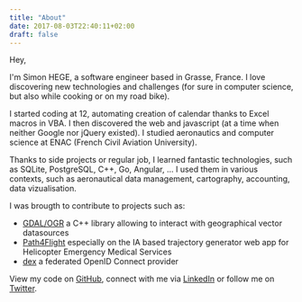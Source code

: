 ```yaml
---
title: "About"
date: 2017-08-03T22:40:11+02:00
draft: false
---
```


Hey,

I'm Simon HEGE, a software engineer based in Grasse, France. I love  discovering
new technologies and challenges (for sure in computer science, but also while cooking or on my road bike).

I started coding at 12, automating creation of calendar thanks to Excel macros in VBA.
I then discovered the web and javascript (at a time when neither Google nor jQuery existed). 
I studied aeronautics and computer science at ENAC (French Civil Aviation University).

Thanks to side projects or regular job, I learned fantastic technologies, such as SQLite, PostgreSQL, C++, Go, Angular, ...
I used them in various contexts, such as aeronautical data management, cartography, accounting, data vizualisation. 

I was brougth to contribute to projects such as:

+ [GDAL/OGR](http://www.gdal.org/) a C++ library allowing to interact with geographical vector datasources
+ [Path4Flight](http://www.path4flight.com/) especially on the IA based trajectory generator web app for Helicopter Emergency Medical Services 
+ [dex](https://github.com/coreos/dex/) a federated OpenID Connect provider

View my code on [GitHub](https://github.com/simonhege), connect with me via [LinkedIn](https://linkedin.com/in/simonhege) or follow me 
on [Twitter](https://twitter.com/simonhege).